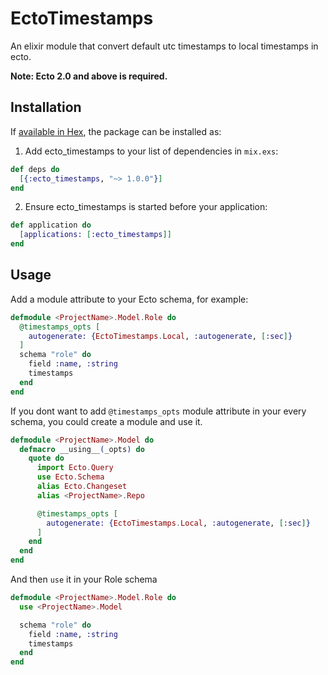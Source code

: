 # EctoTimestamps

An elixir module that convert default utc timestamps to local timestamps in ecto.

**Note: Ecto 2.0 and above is required.**

## Installation

If [available in Hex](https://hex.pm/docs/publish), the package can be installed as:

  1. Add ecto_timestamps to your list of dependencies in `mix.exs`:

  ```elixir
  def deps do
    [{:ecto_timestamps, "~> 1.0.0"}]
  end
  ```

  2. Ensure ecto_timestamps is started before your application:

  ```elixir
  def application do
    [applications: [:ecto_timestamps]]
  end
  ```

## Usage

  Add a module attribute to your Ecto schema, for example:

  ```elixir
  defmodule <ProjectName>.Model.Role do
    @timestamps_opts [
      autogenerate: {EctoTimestamps.Local, :autogenerate, [:sec]}
    ]
    schema "role" do
      field :name, :string
      timestamps
    end
  end
  ```

  If you dont want to add `@timestamps_opts` module attribute in your every schema, you could create a module and use it.

  ```elixir
  defmodule <ProjectName>.Model do
    defmacro __using__(_opts) do
      quote do
        import Ecto.Query
        use Ecto.Schema
        alias Ecto.Changeset
        alias <ProjectName>.Repo

        @timestamps_opts [
          autogenerate: {EctoTimestamps.Local, :autogenerate, [:sec]}
        ]
      end
    end
  end
  ```

  And then `use` it in your Role schema

  ```elixir
  defmodule <ProjectName>.Model.Role do
    use <ProjectName>.Model

    schema "role" do
      field :name, :string
      timestamps
    end
  end
  ```
